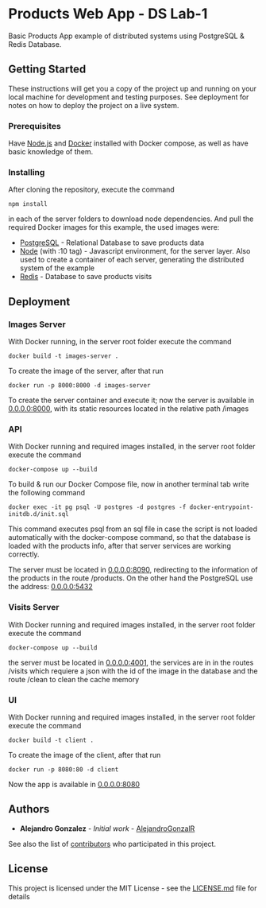 # Products Web App - DS Lab-1

Basic Products App example of distributed systems using PostgreSQL & Redis Database.

## Getting Started

These instructions will get you a copy of the project up and running on your local machine for development and testing purposes. See deployment for notes on how to deploy the project on a live system.

### Prerequisites

Have [Node.js](https://nodejs.org/es/) and [Docker](https://www.docker.com/) installed with Docker compose, as well as have basic knowledge of them.


### Installing

After cloning the repository, execute the command

```
npm install
```

in each of the server folders to download node dependencies. And pull the required Docker images for this example, the used images were:

* [PostgreSQL](https://hub.docker.com/_/postgres) - Relational Database to save products data
* [Node](https://hub.docker.com/_/node) (with :10 tag) - Javascript environment, for the server layer. Also used to create a container of each server, generating the distributed system of the example
* [Redis](https://hub.docker.com/_/redis) - Database to save products visits

## Deployment

### Images Server

With Docker running, in the server root folder execute the command

```
docker build -t images-server .
```

To create the image of the server, after that run

```
docker run -p 8000:8000 -d images-server
```

To create the server container and execute it; now the server is available in [0.0.0.0:8000](http://0.0.0.0:8000), with its static resources located in the relative path /images

### API

With Docker running and required images installed, in the server root folder execute the command

```
docker-compose up --build
```

To build & run our Docker Compose file, now in another terminal tab write the following command

```
docker exec -it pg psql -U postgres -d postgres -f docker-entrypoint-initdb.d/init.sql 
```

This command executes psql from an sql file in case the script is not loaded automatically with the docker-compose command, so that the database is loaded with the products info, after that server services are working correctly.

The server must be located in [0.0.0.0:8090](http://0.0.0.0:8090), redirecting to the information of the products in the route /products. On the other hand the PostgreSQL use the address: [0.0.0.0:5432](http://0.0.0.0:5432)

### Visits Server

With Docker running and required images installed, in the server root folder execute the command

```
docker-compose up --build
```
the server must be located in [0.0.0.0:4001](http://0.0.0.0:4001), the services are in 
 in the routes /visits which requiere a json with the id of the image in the database and the route /clean to clean the cache memory
 
 ### UI
 
 With Docker running and required images installed, in the server root folder execute the command
 
 ```
 docker build -t client .
 ```

To create the image of the client, after that run

```
docker run -p 8080:80 -d client
```

Now the app is available in [0.0.0.0:8080](http://0.0.0.0:8080)

## Authors

* **Alejandro Gonzalez** - *Initial work* - [AlejandroGonzalR](https://github.com/AlejandroGonzalR)

See also the list of [contributors](https://github.com/AlejandroGonzalR/Lab-1-ProductsWebApp/contributors) who participated in this project.

## License

This project is licensed under the MIT License - see the [LICENSE.md](LICENSE.md) file for details
